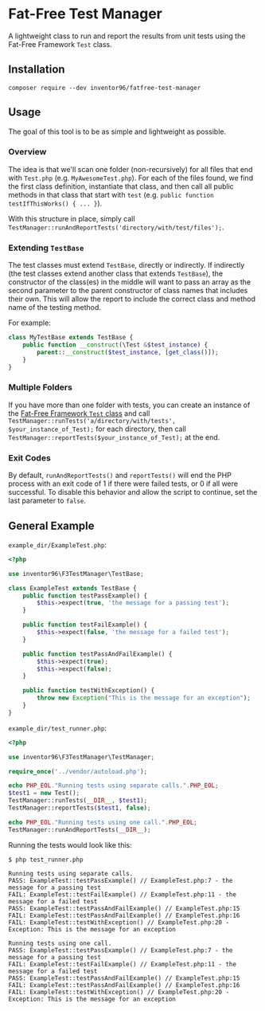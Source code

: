 # Fat-Free Test Manager
A lightweight class to run and report the results from unit tests using the Fat-Free Framework `Test` class.

## Installation
```
composer require --dev inventor96/fatfree-test-manager
```

## Usage
The goal of this tool is to be as simple and lightweight as possible.

### Overview
The idea is that we'll scan one folder (non-recursively) for all files that end with `Test.php` (e.g. `MyAwesomeTest.php`). For each of the files found, we find the first class definition, instantiate that class, and then call all public methods in that class that start with `test` (e.g. `public function testIfThisWorks() { ... }`).

With this structure in place, simply call `TestManager::runAndReportTests('directory/with/test/files');`.

### Extending `TestBase`
The test classes must extend `TestBase`, directly or indirectly. If indirectly (the test classes extend another class that extends `TestBase`), the constructor of the class(es) in the middle will want to pass an array as the second parameter to the parent constructor of class names that includes their own. This will allow the report to include the correct class and method name of the testing method.

For example:
```php
class MyTestBase extends TestBase {
	public function __construct(\Test &$test_instance) {
		parent::__construct($test_instance, [get_class()]);
	}
}
```

### Multiple Folders
If you have more than one folder with tests, you can create an instance of the [Fat-Free Framework `Test` class](https://fatfreeframework.com/3.7/test) and call `TestManager::runTests('a/directory/with/tests', $your_instance_of_Test);` for each directory, then call `TestManager::reportTests($your_instance_of_Test);` at the end.

### Exit Codes
By default, `runAndReportTests()` and `reportTests()` will end the PHP process with an exit code of 1 if there were failed tests, or 0 if all were successful. To disable this behavior and allow the script to continue, set the last parameter to `false`.

## General Example
`example_dir/ExampleTest.php`:
```php
<?php

use inventor96\F3TestManager\TestBase;

class ExampleTest extends TestBase {
	public function testPassExample() {
		$this->expect(true, 'the message for a passing test');
	}

	public function testFailExample() {
		$this->expect(false, 'the message for a failed test');
	}

	public function testPassAndFailExample() {
		$this->expect(true);
		$this->expect(false);
	}

	public function testWithException() {
		throw new Exception("This is the message for an exception");
	}
}
```

`example_dir/test_runner.php`:
```php
<?php

use inventor96\F3TestManager\TestManager;

require_once('../vendor/autoload.php');

echo PHP_EOL."Running tests using separate calls.".PHP_EOL;
$test1 = new Test();
TestManager::runTests(__DIR__, $test1);
TestManager::reportTests($test1, false);

echo PHP_EOL."Running tests using one call.".PHP_EOL;
TestManager::runAndReportTests(__DIR__);
```

Running the tests would look like this:
```
$ php test_runner.php 

Running tests using separate calls.
PASS: ExampleTest::testPassExample() // ExampleTest.php:7 - the message for a passing test
FAIL: ExampleTest::testFailExample() // ExampleTest.php:11 - the message for a failed test
PASS: ExampleTest::testPassAndFailExample() // ExampleTest.php:15
FAIL: ExampleTest::testPassAndFailExample() // ExampleTest.php:16
FAIL: ExampleTest::testWithException() // ExampleTest.php:20 - Exception: This is the message for an exception

Running tests using one call.
PASS: ExampleTest::testPassExample() // ExampleTest.php:7 - the message for a passing test
FAIL: ExampleTest::testFailExample() // ExampleTest.php:11 - the message for a failed test
PASS: ExampleTest::testPassAndFailExample() // ExampleTest.php:15
FAIL: ExampleTest::testPassAndFailExample() // ExampleTest.php:16
FAIL: ExampleTest::testWithException() // ExampleTest.php:20 - Exception: This is the message for an exception
```
